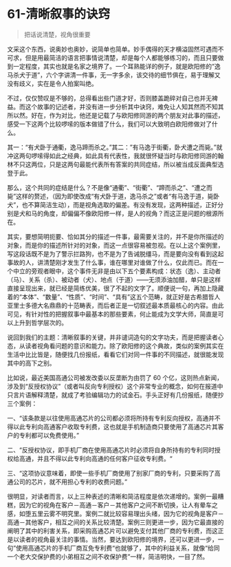 # 61-清晰叙事的诀窍

> 把话说清楚，视角很重要

文采这个东西，说奥妙也奥妙，说简单也简单。妙手偶得的天才横溢固然可遇而不可求，但是用最简洁的语言把事情说清楚，却是每个人都能够练习的，而且只要做到一定程度，其实也就是名家之境界了。一个耳熟能详的例子，就是欧阳修的”逸马杀犬于道”，六个字讲清一件事，无一字多余，该交待的细节俱在，易于理解又没有歧义，实在是令人拍案叫绝。

不过，仅仅赞叹是不够的，总得看出些门道才好，否则膝盖跪碎对自己也并无裨益。而这个故事的记述者，并没有进一步分析其中诀窍，难免让人知其然而不知其所以然。好在，作为对比，他还是记载了与欧阳修同游的两个朋友对此事的描述，感受一下这两个比较啰嗦的版本做错了什么，我们可以大致明白欧阳修做对了什么。

其一：“有犬卧于通衢，逸马蹄而杀之。”其二：”有马逸于街衢，卧犬遭之而毙。”就冲这两句啰嗦得如此之经典，如此具有代表性，我就很怀疑当时与欧阳修同游的翰林不只这两位，只是这两句最能代表所有答案的共同症结，所以被当成反面典型选登于此。

那么，这个共同的症结是什么？不是像“通衢”、“街衢”、“蹄而杀之”、“遭之而毙”这样的赘述，（因为即使改成“有犬卧于道，逸马杀之”或者“有马逸于道，毙卧犬”，也不算简洁生动），而是视角选取的偏差。有没有发现，这两种描述，正好分别是犬和马的角度，却偏偏不像欧阳修一样，是人的视角？而这正是问题的根源所在。

其实，要想简明扼要、恰如其分的描述一件事，最需要关注的，并不是你所描述的对象，而是你的描述所针对的对象，而这一点很容易被忽视。在以上这个案例里，写这段话既不是为了警示拦路狗，也不是为了告诫脱缰马，而是要向没有看到这起事故的人，讲清楚刚才发生了什么事，谁在哪里对谁做了什么，仅此而已。而在一个中立的旁观者眼中，这个事件无非是由以下五个要素构成：状态（逸）、主动者（马）、关系（杀）、被动者（犬）、地点（于道）——无须添油加醋，单只是这样直接呈现出来，就已经是简练优美，很了不起的文字了。顺便说一句，再加上隐藏着的“本体”、“数量”、“性质”、“时间”、“具有”这五个范畴，就正好是古希腊哲人亚里士多德大名鼎鼎的十范畴表，而后者正是一切叙述最本质最核心的内容。由此可见，有针对性的把握叙事中最基本的那些要素，何止能成为文学大师，简直是可以上升到哲学层次的。

说回到我们的主题：清晰叙事的关键，并非谴词造句的文字功夫，而是把握读者心态，从读者视角看问题的意识和能力。除了欧阳修的这个典故，类似的案例其实在生活中比比皆是，随便找几份报纸，看看它们对同一件事的不同描述，就很能发现其中的高下之别。

比如说，最近美国高通公司被发改委以反垄断为由罚了 60 个亿，这则热点新闻，涉及到“反授权协议”（或者叫反向专利授权）这个非常专业的概念，如何在报道中只言片语解释清楚，就成了考验编辑功力的试金石。手头正好有几份报纸，随便抄三个案例：

一、“该条款是以往使用高通芯片的公司都必须将所持有专利反向授权，高通并不得以此专利向高通客户收取专利费，这也就是手机制造商只要使用了高通芯片其客户的专利都可以免费使用。”

二、“反授权协议，即手机厂商在使用高通芯片时必须将自身所持有的专利同时授权给高通，并且不得以此专利向高通的任何客户征收专利费。“

三、“这项协议意味着，即使一些手机厂商使用了别家厂商的专利，只要采购了高通公司的芯片，就不用担心专利的收费问题。”

很明显，对读者而言，以上三种表述的清晰和简洁程度是依次递增的。案例一最糟糕，因为它的视角在客户－高通－客户－其他客户之间不断切换，让人有晕车之感，如堕五里云雾不明究里。案例二就比较容易理出头绪，因为它的视角是客户－高通－其他客户，相互之间的关系比较清楚。案例三则更进一步，因为它最直接的阐明了其中的利害关系，即采购高通芯片可以避免支付其他厂商的专利费，而这正是以读者的视角最关注的事情。当然，要达到欧阳修的境界，还可以更进一步，一句”使用高通芯片的手机厂商互免专利费“也就够了，其中的利益关系，就像“给同一个老大交保护费的小弟相互之间不收保护费”一样，简洁明快，一目了然。
